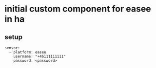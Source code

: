# initial custom component for easee in ha

## setup

```
sensor:
  - platform: easee
    username: "+46111111111"
    password: <password>
```
